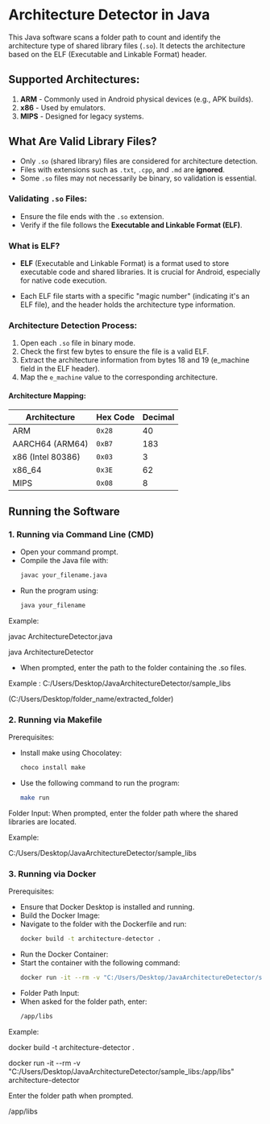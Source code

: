 # Architecture Detector in Java

This Java software scans a folder path to count and identify the architecture type of shared library files (`.so`). It detects the architecture based on the ELF (Executable and Linkable Format) header.

## Supported Architectures:
1. **ARM** - Commonly used in Android physical devices (e.g., APK builds).
2. **x86** - Used by emulators.
3. **MIPS** - Designed for legacy systems.

## What Are Valid Library Files?
- Only `.so` (shared library) files are considered for architecture detection.
- Files with extensions such as `.txt`, `.cpp`, and `.md` are **ignored**.
- Some `.so` files may not necessarily be binary, so validation is essential.

### Validating `.so` Files:
- Ensure the file ends with the `.so` extension.
- Verify if the file follows the **Executable and Linkable Format (ELF)**.

### What is ELF?
- **ELF** (Executable and Linkable Format) is a format used to store executable code and shared libraries. It is crucial for Android, especially for native code execution.

- Each ELF file starts with a specific "magic number" (indicating it's an ELF file), and the header holds the architecture type information.

### Architecture Detection Process:
1. Open each `.so` file in binary mode.
2. Check the first few bytes to ensure the file is a valid ELF.
3. Extract the architecture information from bytes 18 and 19 (e_machine field in the ELF header).
4. Map the `e_machine` value to the corresponding architecture.

#### Architecture Mapping:

| Architecture      | Hex Code | Decimal |
| ----------------- | -------- | ------- |
| ARM               | `0x28`   | 40      |
| AARCH64 (ARM64)   | `0xB7`   | 183     |
| x86 (Intel 80386) | `0x03`   | 3       |
| x86_64            | `0x3E`   | 62      |
| MIPS              | `0x08`   | 8       |

## Running the Software

### 1. **Running via Command Line (CMD)**

- Open your command prompt.
- Compile the Java file with:
  ```bash
  javac your_filename.java
- Run the program using:
   ```bash
  java your_filename

Example:

javac ArchitectureDetector.java

java ArchitectureDetector

- When prompted, enter the path to the folder containing the .so files.

Example : C:/Users/Desktop/JavaArchitectureDetector/sample_libs

(C:/Users/Desktop/folder_name/extracted_folder)

### 2. **Running via Makefile**
Prerequisites:

- Install make using Chocolatey:
  ```bash
  choco install make
- Use the following command to run the program:
  ```bash
  make run
Folder Input:
When prompted, enter the folder path where the shared libraries are located. 

Example:

C:/Users/Desktop/JavaArchitectureDetector/sample_libs


### 3. **Running via Docker**
Prerequisites:
- Ensure that Docker Desktop is installed and running.
- Build the Docker Image:
- Navigate to the folder with the Dockerfile and run:
  ```bash
  docker build -t architecture-detector .
- Run the Docker Container:
- Start the container with the following command:
  ```bash
  docker run -it --rm -v "C:/Users/Desktop/JavaArchitectureDetector/sample_libs:/app/libs" architecture-detector
- Folder Path Input:
- When asked for the folder path, enter:
  ```bash
  /app/libs

Example:

docker build -t architecture-detector .

docker run -it --rm -v "C:/Users/Desktop/JavaArchitectureDetector/sample_libs:/app/libs" architecture-detector

Enter the folder path when prompted.

/app/libs
